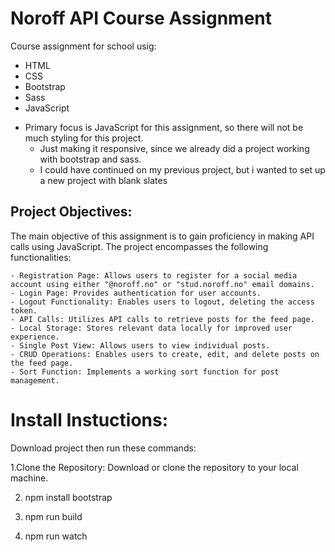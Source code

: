 # Noroff API Course Assignment


Course assignment for school usig:
- HTML 
- CSS
- Bootstrap
- Sass
- JavaScript


* Primary focus is JavaScript for this assignment, so there will not be much styling for this project.
  - Just making it responsive, since we already did a project working with bootstrap and sass.
  - I could have continued on my previous project, but i wanted to set up a new project with blank slates


## Project Objectives:

The main objective of this assignment is to gain proficiency in making API calls using JavaScript. The project encompasses the following functionalities:

    - Registration Page: Allows users to register for a social media account using either "@noroff.no" or "stud.noroff.no" email domains.
    - Login Page: Provides authentication for user accounts.
    - Logout Functionality: Enables users to logout, deleting the access token.
    - API Calls: Utilizes API calls to retrieve posts for the feed page.
    - Local Storage: Stores relevant data locally for improved user experience.
    - Single Post View: Allows users to view individual posts.
    - CRUD Operations: Enables users to create, edit, and delete posts on the feed page.
    - Sort Function: Implements a working sort function for post management.
    

# Install Instuctions:

Download project then run these commands:

1.Clone the Repository: Download or clone the repository to your local machine.

2. npm install bootstrap
   
4. npm run build
   
6. npm run watch


